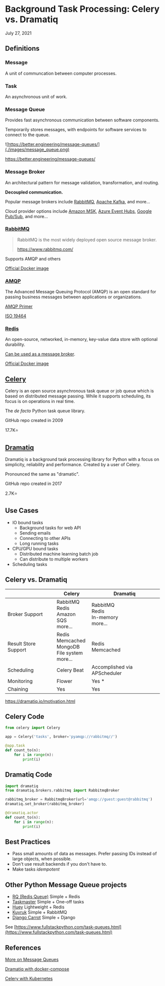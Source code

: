 # Background Task Processing: Celery vs. Dramatiq

July 27, 2021

## Definitions

### Message

A unit of communcation between computer processes.

### Task

An asynchronous unit of work.

### Message Queue

Provides fast asynchronous communication between software components.

Temporarily stores messages, with endpoints for software services to connect to the queue.

![https://better.engineering/message-queues/](./images/message_queue.png)

https://better.engineering/message-queues/

### Message Broker

An architectural pattern for message validation, transformation, and routing.

**Decoupled communication.**

Popular message brokers include [RabbitMQ](https://www.rabbitmq.com/), [Apache Kafka](https://kafka.apache.org/), and more...

Cloud provider options include [Amazon MSK](https://aws.amazon.com/msk/), [Azure Event Hubs](https://azure.microsoft.com/en-us/services/event-hubs/), [Google Pub/Sub](https://cloud.google.com/pubsub/docs/overview), and more...

### [RabbitMQ](https://www.rabbitmq.com/)

> RabbitMQ is the most widely deployed open source message broker.
>
> https://www.rabbitmq.com/

Supports AMQP and others

[Official Docker image](https://hub.docker.com/_/rabbitmq)

### [AMQP](https://www.amqp.org/)

The Advanced Message Queuing Protocol (AMQP) is an open standard for passing business messages between applications or organizations.  

[AMQP Primer](https://docs.celeryproject.org/en/stable/userguide/routing.html##id1)

[ISO 19464](https://www.iso.org/standard/64955.html)

### [Redis](https://redis.io/)

An open-source, networked, in-memory, key-value data store with optional durability.

[Can be used as a message broker](https://redis.io/topics/pubsub).

[Official Docker image](https://hub.docker.com/_/redis)

## [Celery](https://docs.celeryproject.org/en/stable/getting-started/introduction.html)

Celery is an open source asynchronous task queue or job queue which is based on distributed message passing. While it supports scheduling, its focus is on operations in real time.

The _de facto_ Python task queue library.

GitHub repo created in 2009

17.7K⭐

## [Dramatiq](https://dramatiq.io/)

Dramatiq is a background task processing library for Python with a focus on simplicity, reliability and performance. Created by a user of Celery.

Pronounced the same as "dramatic".

GitHub repo created in 2017

2.7K⭐

## Use Cases

- IO bound tasks
  - Background tasks for web API
  - Sending emails
  - Connecting to other APIs
  - Long running tasks
- CPU/GPU bound tasks
  - Distributed machine learning batch job
  - Can distribute to multiple workers
- Scheduling tasks

## Celery vs. Dramatiq

|                      | Celery                                                      | Dramatiq                                     |
|----------------------|-------------------------------------------------------------|----------------------------------------------|
| Broker Support       | RabbitMQ<br> Redis<br> Amazon SQS<br> more...               | RabbitMQ<br> Redis<br> In-memory<br> more... |
| Result Store Support | Redis<br> Memcached<br> MongoDB<br> File system<br> more... | Redis<br> Memcached                          |
| Scheduling           | Celery Beat                                                 | Accomplished via APScheduler                 |
| Monitoring           | Flower<br>                                                  | Yes *                                        |
| Chaining             | Yes                                                         | Yes                                          |

https://dramatiq.io/motivation.html

<!-- Dramatiq monitoring has a few options, including "dramatiq tasks with monitoring" and "dramatiq dashbord", but neither are as good as Flower -->

## Celery Code

```python
from celery import Celery

app = Celery('tasks', broker='pyamqp://rabbitmq//')

@app.task
def count_to(n):
    for i in range(n):
        print(i)
```

## Dramatiq Code

```python
import dramatiq
from dramatiq.brokers.rabbitmq import RabbitmqBroker

rabbitmq_broker = RabbitmqBroker(url='amqp://guest:guest@rabbitmq')
dramatiq.set_broker(rabbitmq_broker)

@dramatiq.actor
def count_to(n):
    for i in range(n):
        print(i)
```

## Best Practices

- Pass small amounts of data as messages. Prefer passing IDs instead of large objects, when possible.
- Don't use result backends if you don't have to.
- Make tasks _idempotent_

## Other Python Message Queue projects

- [RQ (Redis Queue)](https://python-rq.org/)  Simple + Redis
- [Taskmaster](https://github.com/dcramer/taskmaster)  Simple + One-off tasks
- [Huey](https://huey.readthedocs.io/en/latest/)  Lightweight + Redis
- [Kuyruk](https://kuyruk.readthedocs.io/en/latest/)  Simple + RabbitMQ
- [Django Carrot](https://github.com/chris104957/django-carrot)  Simple + Django

See [https://www.fullstackpython.com/task-queues.html](https://www.fullstackpython.com/task-queues.html)

## References

[More on Message Queues](https://better.engineering/message-queues/)

[Dramatiq with docker-compose](https://github.com/cthtuf/dramatiq-tasks-with-monitoring/blob/master/docker-compose.yml)

[Celery with Kubernetes](https://github.com/matiaslindgren/celery-kubernetes-example)
